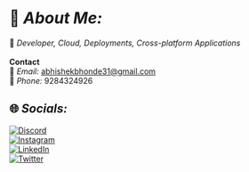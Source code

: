 # 💫 *About Me:*
🚀 *Developer, Cloud, Deployments, Cross-platform Applications*  
<br> 
**Contact**  
📧 *Email:* [abhishekbhonde31@gmail.com](mailto:abhishekbhonde31@gmail.com)  
📱 *Phone:* 9284324926

## 🌐 *Socials:*
[![Discord](https://img.shields.io/badge/Discord-%237289DA.svg?logo=discord&logoColor=white)](https://discord.gg/abhishekbhonde#7030)  
[![Instagram](https://img.shields.io/badge/Instagram-%23E4405F.svg?logo=Instagram&logoColor=white)]()  
[![LinkedIn](https://img.shields.io/badge/LinkedIn-%230077B5.svg?logo=linkedin&logoColor=white)](https://www.linkedin.com/in/abhishek-bhonde-ba501a22a/)  
[![Twitter](https://img.shields.io/badge/Twitter-%231DA1F2.svg?logo=Twitter&logoColor=white)](https://twitter.com/bhonde_abhishek)
